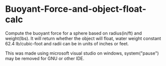 # Buoyant-Force-and-object-float-calc
Compute the buoyant force for a sphere based on radius(in/ft) and weight(lbs). It will return whether the object will float, water weight constant 62.4 lb/cubic-foot and radii can be in units of inches or feet.

This was made using microsoft visual studio on windows, system("pause") may be removed for GNU or other IDE. 

